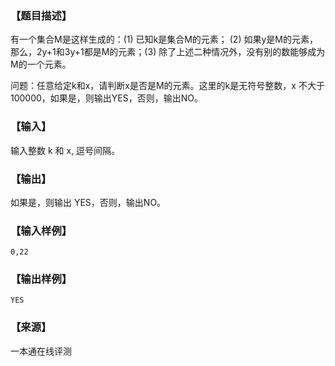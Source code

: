 ### 【题目描述】

有一个集合M是这样生成的：(1) 已知k是集合M的元素； (2) 如果y是M的元素，那么，2y+1和3y+1都是M的元素；(3) 除了上述二种情况外，没有别的数能够成为M的一个元素。

问题：任意给定k和x，请判断x是否是M的元素。这里的k是无符号整数，x 不大于 100000，如果是，则输出YES，否则，输出NO。

### 【输入】

输入整数 k 和 x, 逗号间隔。

### 【输出】

如果是，则输出 YES，否则，输出NO。

### 【输入样例】

```
0,22
```

### 【输出样例】

```
YES
```


 ### 【来源】

 一本通在线评测 